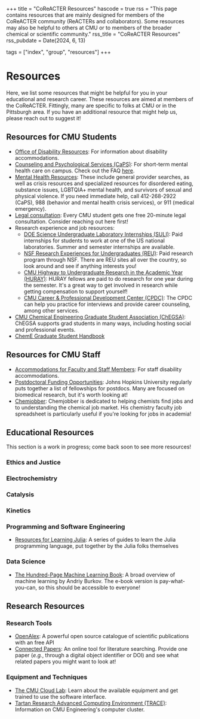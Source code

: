 +++
title = "CoReACTER Resources"
hascode = true
rss = "This page contains resources that are mainly designed for members of the CoReACTER community (ReACTERs and collaborators). Some resources may also be helpful to others at CMU or to members of the broader chemical or scientific community."
rss_title = "CoReACTER Resources"
rss_pubdate = Date(2024, 6, 13)

tags = ["index", "group", "resources"]
+++

# Resources

Here, we list some resources that might be helpful for you in your educational and research career. These resources are aimed at members of the CoReACTER. Fittingly, many are specific to folks at CMU or in the Pittsburgh area. If you have an additional resource that might help us, please reach out to suggest it!

## Resources for CMU Students

* [Office of Disability Resources](https://www.cmu.edu/disability-resources/): For information about disability accommodations. 
* [Counseling and Psychological Services (CaPS)](https://www.cmu.edu/counseling/): For short-term mental health care on campus. Check out the FAQ [here](https://www.cmu.edu/counseling/about-us/faq.html).
* [Mental Health Resources](https://www.cmu.edu/counseling/resources/index.html): These include general provider searches, as well as crisis resources and specialized resources for disordered eating, substance issues, LGBTQIA+ mental health, and survivors of sexual and physical violence. If you need immediate help, call 412-268-2922 (CaPS), 988 (behavior and mental health crisis services), or 911 (medical emergency).
* [Legal consultation](https://www.cmu.edu/student-affairs/resources/legal-consultation.html): Every CMU student gets one free 20-minute legal consultation. Consider reaching out here first!
* Research experience and job resources:
    * [DOE Science Undergraduate Laboratory Internships (SULI)](https://science.osti.gov/wdts/suli): Paid internships for students to work at one of the US national laboratories. Summer and semester internships are available.
    * [NSF Research Experiences for Undergraduates (REU)](https://new.nsf.gov/funding/initiatives/reu/search): Paid research program through NSF. There are REU sites all over the country, so look around and see if anything interests you!
    * [CMU Highway to Undergraduate Research in the Academic Year (HURAY)](https://www.cmu.edu/uro/academic-research/huray/index.html): HURAY fellows are paid to do research for one year during the semester. It's a great way to get involved in research while getting compensation to support yourself!
    * [CMU Career & Professional Development Center (CPDC)](https://www.cmu.edu/career/): The CPDC can help you practice for interviews and provide career counseling, among other services.
* [CMU Chemical Engineering Graduate Student Association (ChEGSA)](http://chegsa.cheme.cmu.edu/): ChEGSA supports grad students in many ways, including hosting social and professional events.
* [ChemE Graduate Student Handbook](https://issuu.com/cmuengineering/docs/cheme-doctoral-student-handbook-2024-2025?fr=sMmM1NzY1MTUzNzE)

## Resources for CMU Staff

* [Accommodations for Faculty and Staff Members](https://www.cmu.edu/hr/work-life/accommodations/index.html): For staff disability accommodations.
* [Postdoctoral Funding Opportunities](https://research.jhu.edu/rdt/funding-opportunities/postdoctoral/): Johns Hopkins University regularly puts together a list of fellowships for postdocs. Many are focused on biomedical research, but it's worth looking at!
* [Chemjobber](https://chemjobber.blogspot.com/): Chemjobber is dedicated to helping chemists find jobs and to understanding the chemical job market. His chemistry faculty job spreadsheet is particularly useful if you're looking for jobs in academia!

## Educational Resources

This section is a work in progress; come back soon to see more resources!

### Ethics and Justice

### Electrochemistry

### Catalysis

### Kinetics

### Programming and Software Engineering

* [Resources for Learning Julia](https://julialang.org/learning/): A series of guides to learn the Julia programming language, put together by the Julia folks themselves

### Data Science

* [The Hundred-Page Machine Learning Book](https://themlbook.com/): A broad overview of machine learning by Andriy Burkov. The e-book version is pay-what-you-can, so this should be accessible to everyone!

## Research Resources

### Research Tools

* [OpenAlex](https://openalex.org/): A powerful open source catalogue of scientific publications with an free API
* [Connected Papers](https://www.connectedpapers.com/): An online tool for literature searching. Provide one paper (*e.g.*, through a digital object identifier or DOI) and see what related papers you might want to look at!

### Equipment and Techniques

* [The CMU Cloud Lab](https://cloudlab.cmu.edu/): Learn about the available equipment and get trained to use the software interface.
* [Tartan Research Advanced Computing Environment (TRACE)](https://cmu.edu/engineering/trace.html): Information on CMU Engineering's computer cluster.